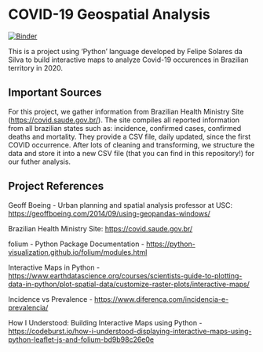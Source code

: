 # COVID-19 Geospatial Analysis
[![Binder](https://mybinder.org/badge_logo.svg)](https://mybinder.org/v2/gh/fsolares/Python-COVID-19_Geospatial_Analysis/master)

This is a project using ‘Python’ language developed by Felipe Solares da Silva to build interactive maps to analyze Covid-19 occurences in Brazilian territory in 2020.

## Important Sources

For this project, we gather information from Brazilian Health Ministry Site (https://covid.saude.gov.br/). The site compiles all reported information from all brazilian states such as: incidence, confirmed cases, confirmed deaths and mortality. 
They provide a CSV file, daily updated, since the first COVID occurrence. After lots of cleaning and transforming, we structure the data and store it into a new CSV file (that you can find in this repository!) for our futher analysis.

## Project References

Geoff Boeing - Urban planning and spatial analysis professor at USC: https://geoffboeing.com/2014/09/using-geopandas-windows/

Brazilian Health Ministry Site: https://covid.saude.gov.br/

folium - Python Package Documentation - https://python-visualization.github.io/folium/modules.html

Interactive Maps in Python - https://www.earthdatascience.org/courses/scientists-guide-to-plotting-data-in-python/plot-spatial-data/customize-raster-plots/interactive-maps/

Incidence vs Prevalence - https://www.diferenca.com/incidencia-e-prevalencia/

How I Understood: Building Interactive Maps using Python - https://codeburst.io/how-i-understood-displaying-interactive-maps-using-python-leaflet-js-and-folium-bd9b98c26e0e
